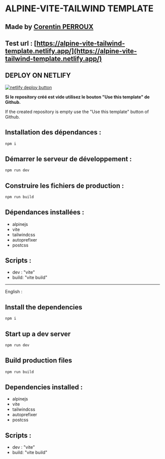 # ALPINE-VITE-TAILWIND TEMPLATE

## Made by [Corentin PERROUX]([CorentinPERROUX](https://portfolio.corentinperroux.fr))

## Test url : [https://alpine-vite-tailwind-template.netlify.app/](https://alpine-vite-tailwind-template.netlify.app/)

## DEPLOY ON NETLIFY

<a href="https://app.netlify.com/start/deploy?repository=https://github.com/Corentin7301/ALPINE-VITE-TAILWIND-TEMPLATE"><img src="https://camo.githubusercontent.com/417d890ba67c98ad5856b715343a61cdbf07d72b9bd5b79dd45d43de634c29ea/68747470733a2f2f7777772e6e65746c6966792e636f6d2f696d672f6465706c6f792f627574746f6e2e737667" alt="netlify deploy button"></a>

**Si le repository créé est vide utilisez le bouton "Use this template" de Github.**

If the created repository is empty use the "Use this template" button of Github.

## Installation des dépendances :

```bash
npm i
```

## Démarrer le serveur de développement :

```bash
npm run dev
```

## Construire les fichiers de production :

```bash
npm run build
```

## Dépendances installées :

* alpinejs
* vite
* tailwindcss
* autoprefixer
* postcss


## Scripts : 

* dev : "vite"
* build: "vite build"

****

English :

## Install the dependencies

```bash
npm i
```

## Start up a dev server

```bash
npm run dev
```

## Build production files

```bash
npm run build
```

## Dependencies installed :

* alpinejs
* vite
* tailwindcss
* autoprefixer
* postcss


## Scripts : 

* dev : "vite"
* build: "vite build"